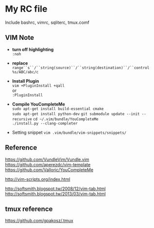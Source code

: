 # My RC file

Include bashrc, vimrc, sqliterc, tmux.comf

## VIM Note
* **turn off highlighting**  
`:noh`
* **replace**  
`range``s``/``string(source)``/``string(destination)``/``control`  
`%s/ABC/abc/c`
* **Install Plugin**  
`vim +PluginInstall +qall`  
or  
`:PluginInstall`
* **Compile YouCompleteMe**  
`sudo apt-get install build-essential cmake`  
`sudo apt-get install python-dev`
`git submodule update --init --recursive`
`cd ~/.vim/bundle/YouCompleteMe`  
`./install.py --clang-completer`

* Setting snippet
`vim .vim/bundle/vim-snippets/snippets/`

## Reference
<https://github.com/VundleVim/Vundle.vim>
<https://github.com/aperezdc/vim-template>
<https://github.com/Valloric/YouCompleteMe>

<http://vim-scripts.org/index.html>

<http://softsmith.blogspot.tw/2008/12/vim-tab.html>
<http://softsmith.blogspot.tw/2013/03/vim-tab.html>

## tmux reference
<https://github.com/gpakosz/.tmux>
